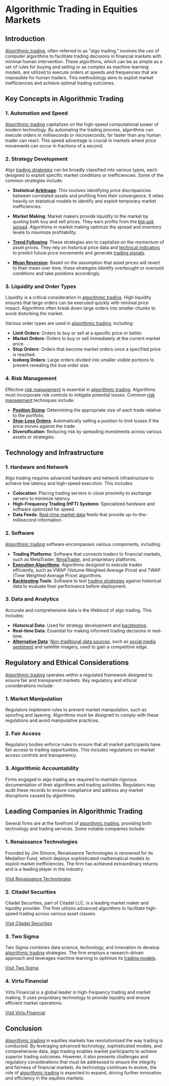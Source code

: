 # Algorithmic Trading in Equities Markets

## Introduction

[Algorithmic trading](../a/algorithmic_trading.md), often referred to as "algo trading," involves the use of computer algorithms to facilitate trading decisions in financial markets with minimal human intervention. These algorithms, which can be as simple as a set of rules for buying and selling or as complex as machine learning models, are utilized to execute orders at speeds and frequencies that are impossible for human traders. This methodology aims to exploit market inefficiencies and achieve optimal trading outcomes.

## Key Concepts in Algorithmic Trading

### 1. Automation and Speed

[Algorithmic trading](../a/algorithmic_trading.md) capitalizes on the high-speed computational power of modern technology. By automating the trading process, algorithms can execute orders in milliseconds or microseconds, far faster than any human trader can react. This speed advantage is crucial in markets where price movements can occur in fractions of a second.

### 2. Strategy Development

Algo [trading strategies](../t/trading_strategies.md) can be broadly classified into various types, each designed to exploit specific market conditions or inefficiencies. Some of the common strategies include:

- **Statistical [Arbitrage](../a/arbitrage.md)**: This involves identifying price discrepancies between correlated assets and profiting from their convergence. It relies heavily on statistical models to identify and exploit temporary market inefficiencies.

- **Market Making**: Market makers provide liquidity to the market by quoting both buy and sell prices. They earn profits from the [bid-ask spread](../b/bid-ask_spread.md). Algorithms in market making optimize the spread and inventory levels to maximize profitability.

- **[Trend Following](../t/trend_following.md)**: These strategies aim to capitalize on the momentum of asset prices. They rely on historical price data and [technical indicators](../t/technical_indicators.md) to predict future price movements and generate [trading signals](../t/trading_signals.md).

- **[Mean Reversion](../m/mean_reversion.md)**: Based on the assumption that asset prices will revert to their mean over time, these strategies identify overbought or oversold conditions and take positions accordingly.

### 3. Liquidity and Order Types

Liquidity is a critical consideration in [algorithmic trading](../a/algorithmic_trading.md). High liquidity ensures that large orders can be executed quickly with minimal price impact. Algorithms often break down large orders into smaller chunks to avoid disturbing the market.

Various order types are used in [algorithmic trading](../a/algorithmic_trading.md), including:

- **Limit Orders**: Orders to buy or sell at a specific price or better.
- **Market Orders**: Orders to buy or sell immediately at the current market price.
- **Stop Orders**: Orders that become market orders once a specified price is reached.
- **Iceberg Orders**: Large orders divided into smaller visible portions to prevent revealing the true order size.

### 4. Risk Management

Effective [risk management](../r/risk_management.md) is essential in [algorithmic trading](../a/algorithmic_trading.md). Algorithms must incorporate risk controls to mitigate potential losses. Common [risk management](../r/risk_management.md) techniques include:

- **[Position Sizing](../p/position_sizing.md)**: Determining the appropriate size of each trade relative to the portfolio.
- **[Stop-Loss Orders](../s/stop-loss_orders.md)**: Automatically selling a position to limit losses if the price moves against the trade.
- **Diversification**: Reducing risk by spreading investments across various assets or strategies.

## Technology and Infrastructure

### 1. Hardware and Network

Algo trading requires advanced hardware and network infrastructure to achieve low latency and high-speed execution. This includes:

- **Colocation**: Placing trading servers in close proximity to exchange servers to minimize latency.
- **High-Frequency Trading (HFT) Systems**: Specialized hardware and software optimized for speed.
- **Data Feeds**: [Real-time market data](../r/real-time_market_data.md) feeds that provide up-to-the-millisecond information.

### 2. Software

[Algorithmic trading](../a/algorithmic_trading.md) software encompasses various components, including:

- **Trading Platforms**: Software that connects traders to financial markets, such as MetaTrader, [NinjaTrader](../n/ninjatrader.md), and proprietary platforms.
- **[Execution Algorithms](../e/execution_algorithms.md)**: Algorithms designed to execute trades efficiently, such as VWAP (Volume Weighted Average Price) and TWAP (Time Weighted Average Price) algorithms.
- **[Backtesting](../b/backtesting.md) Tools**: Software to test [trading strategies](../t/trading_strategies.md) against historical data to evaluate their performance before deployment.

### 3. Data and Analytics

Accurate and comprehensive data is the lifeblood of algo trading. This includes:

- **Historical Data**: Used for strategy development and [backtesting](../b/backtesting.md).
- **Real-time Data**: Essential for making informed trading decisions in real-time.
- **[Alternative Data](../a/alternative_data.md)**: [Non-traditional data sources](../n/non-traditional_data_sources.md), such as [social media sentiment](../s/social_media_sentiment.md) and satellite imagery, used to gain a competitive edge.

## Regulatory and Ethical Considerations

[Algorithmic trading](../a/algorithmic_trading.md) operates within a regulated framework designed to ensure fair and transparent markets. Key regulatory and ethical considerations include:

### 1. Market Manipulation

Regulators implement rules to prevent market manipulation, such as spoofing and layering. Algorithms must be designed to comply with these regulations and avoid manipulative practices.

### 2. Fair Access

Regulatory bodies enforce rules to ensure that all market participants have fair access to trading opportunities. This includes regulations on market access controls and transparency.

### 3. Algorithmic Accountability

Firms engaged in algo trading are required to maintain rigorous documentation of their algorithms and trading activities. Regulators may audit these records to ensure compliance and address any market disruptions caused by algorithms.

## Leading Companies in Algorithmic Trading

Several firms are at the forefront of [algorithmic trading](../a/algorithmic_trading.md), providing both technology and trading services. Some notable companies include:

### 1. Renaissance Technologies

Founded by Jim Simons, Renaissance Technologies is renowned for its Medallion Fund, which deploys sophisticated mathematical models to exploit market inefficiencies. The firm has achieved extraordinary returns and is a leading player in the industry.

[Visit Renaissance Technologies](https://www.rentec.com/)

### 2. Citadel Securities

Citadel Securities, part of Citadel LLC, is a leading market maker and liquidity provider. The firm utilizes advanced algorithms to facilitate high-speed trading across various asset classes.

[Visit Citadel Securities](https://www.citadelsecurities.com/)

### 3. Two Sigma

Two Sigma combines data science, technology, and innovation to develop [algorithmic trading](../a/algorithmic_trading.md) strategies. The firm employs a research-driven approach and leverages machine learning to optimize its [trading models](../t/trading_models.md).

[Visit Two Sigma](https://www.twosigma.com/)

### 4. Virtu Financial

Virtu Financial is a global leader in high-frequency trading and market making. It uses proprietary technology to provide liquidity and ensure efficient market operations.

[Visit Virtu Financial](https://www.virtu.com/)

## Conclusion

[Algorithmic trading](../a/algorithmic_trading.md) in equities markets has revolutionized the way trading is conducted. By leveraging advanced technology, sophisticated models, and comprehensive data, algo trading enables market participants to achieve superior trading outcomes. However, it also presents challenges and regulatory considerations that must be addressed to ensure the integrity and fairness of financial markets. As technology continues to evolve, the role of [algorithmic trading](../a/algorithmic_trading.md) is expected to expand, driving further innovation and efficiency in the equities markets.